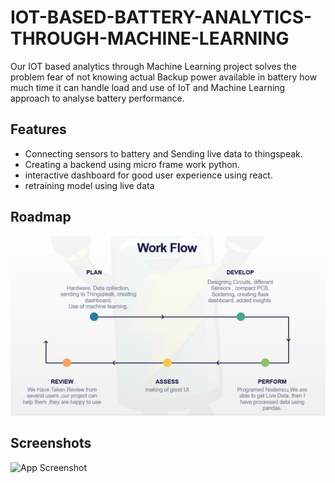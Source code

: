
# IOT-BASED-BATTERY-ANALYTICS-THROUGH-MACHINE-LEARNING

Our IOT based analytics through Machine Learning  project solves the problem fear of not knowing actual Backup power available in battery how much time it can handle load and use of IoT and Machine  Learning approach  to analyse battery performance.



## Features

- Connecting sensors to battery and Sending live data to thingspeak.
- Creating a backend using micro frame work python. 
- interactive dashboard for good user experience using react.
- retraining model using live data


## Roadmap
![Work-flow](https://github.com/sibap865/IOT-BASED-BATTERY-ANALYTICS-THROUGH-MACHINE-LEARNING/blob/main/workflow%20of%20project.png)




## Screenshots

![App Screenshot](https://via.placeholder.com/468x300?text=App+Screenshot+Here)

